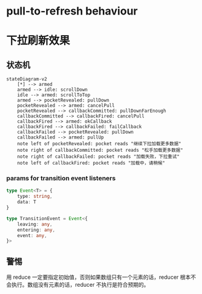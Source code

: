 # pull-to-refresh behaviour

# 下拉刷新效果

## 状态机

```mermaid
stateDiagram-v2
    [*] --> armed
    armed --> idle: scrollDown
    idle --> armed: scrollToTop
    armed --> pocketRevealed: pullDown
    pocketRevealed --> armed: cancelPull
    pocketRevealed --> callbackCommitted: pullDownFarEnough
    callbackCommitted --> callbackFired: cancelPull
    callbackFired --> armed: okCallback
    callbackFired --> callbackFailed: failCallback
    callbackFailed --> pocketRevealed: pullDown
    callbackFailed --> armed: pullUp
    note left of pocketRevealed: pocket reads "继续下拉加载更多数据"
    note right of callbackCommitted: pocket reads "松手加载更多数据"
    note right of callbackFailed: pocket reads "加载失败，下拉重试"
    note left of callbackFired: pocket reads "加载中，请稍候"
```

### params for transition event listeners

```typescript
type Event<T> = {
    type: string,
    data: T
}

type TransitionEvent = Event<{
    leaving: any,
    entering: any,
    event: any,
}>
```

## 警惕

用 reduce 一定要指定初始值，否则如果数组只有一个元素的话，reducer
根本不会执行。数组没有元素的话，reducer 不执行是符合预期的。
